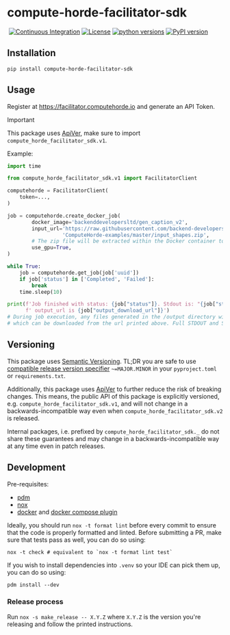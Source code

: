 # compute-horde-facilitator-sdk
&nbsp;[![Continuous Integration](https://backend-developers-ltd/compute-horde-facilitator-sdk/workflows/Continuous%20Integration/badge.svg)](https://backend-developers-ltd/compute-horde-facilitator-sdk/actions?query=workflow%3A%22Continuous+Integration%22)&nbsp;[![License](https://img.shields.io/pypi/l/compute_horde_facilitator_sdk.svg?label=License)](https://pypi.python.org/pypi/compute_horde_facilitator_sdk)&nbsp;[![python versions](https://img.shields.io/pypi/pyversions/compute_horde_facilitator_sdk.svg?label=python%20versions)](https://pypi.python.org/pypi/compute_horde_facilitator_sdk)&nbsp;[![PyPI version](https://img.shields.io/pypi/v/compute_horde_facilitator_sdk.svg?label=PyPI%20version)](https://pypi.python.org/pypi/compute_horde_facilitator_sdk)

## Installation

```shell
pip install compute-horde-facilitator-sdk
```

## Usage

Register at https://facilitator.computehorde.io and generate an API Token.

> [!IMPORTANT]
> This package uses [ApiVer](#versioning), make sure to import `compute_horde_facilitator_sdk.v1`.

Example:

```python
import time

from compute_horde_facilitator_sdk.v1 import FacilitatorClient

computehorde = FacilitatorClient(
    token=...,
)

job = computehorde.create_docker_job(
        docker_image='backenddevelopersltd/gen_caption_v2',
        input_url='https://raw.githubusercontent.com/backend-developers-ltd/'
                  'ComputeHorde-examples/master/input_shapes.zip',
        # The zip file will be extracted within the Docker container to the /volume directory
        use_gpu=True,
)

while True:
    job = computehorde.get_job(job['uuid'])
    if job['status'] in ['Completed', 'Failed']:
        break
    time.sleep(10)

print(f'Job finished with status: {job["status"]}. Stdout is: "{job["stdout"]}",'
      f' output_url is {job["output_download_url"]}')
# During job execution, any files generated in the /output directory will be incorporated into the final job result, 
# which can be downloaded from the url printed above. Full STDOUT and STDERR will also be there.
```

## Versioning

This package uses [Semantic Versioning](https://semver.org/spec/v2.0.0.html).
TL;DR you are safe to use [compatible release version specifier](https://packaging.python.org/en/latest/specifications/version-specifiers/#compatible-release) `~=MAJOR.MINOR` in your `pyproject.toml` or `requirements.txt`.

Additionally, this package uses [ApiVer](https://www.youtube.com/watch?v=FgcoAKchPjk) to further reduce the risk of breaking changes.
This means, the public API of this package is explicitly versioned, e.g. `compute_horde_facilitator_sdk.v1`, and will not change in a backwards-incompatible way even when `compute_horde_facilitator_sdk.v2` is released.

Internal packages, i.e. prefixed by `compute_horde_facilitator_sdk._` do not share these guarantees and may change in a backwards-incompatible way at any time even in patch releases.


## Development


Pre-requisites:
- [pdm](https://pdm.fming.dev/)
- [nox](https://nox.thea.codes/en/stable/)
- [docker](https://www.docker.com/) and [docker compose plugin](https://docs.docker.com/compose/)


Ideally, you should run `nox -t format lint` before every commit to ensure that the code is properly formatted and linted.
Before submitting a PR, make sure that tests pass as well, you can do so using:
```
nox -t check # equivalent to `nox -t format lint test`
```

If you wish to install dependencies into `.venv` so your IDE can pick them up, you can do so using:
```
pdm install --dev
```

### Release process

Run `nox -s make_release -- X.Y.Z` where `X.Y.Z` is the version you're releasing and follow the printed instructions.
